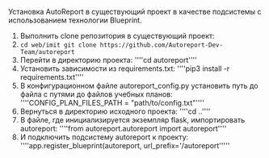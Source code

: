 
Установка AutoReport в существующий проект в качестве подсистемы с использованием технологии Blueprint.
1. Выполнить clone репозитория в существующий проект:
2. `cd web/imit
git clone https://github.com/Autoreport-Dev-Team/autoreport`
3. Перейти в директорию проекта:
''''cd autoreport''''
4. Установить зависимости из requirements.txt:
''''pip3 install -r requirements.txt''''
5. В конфигурационном файле autoreport_config.py установить путь до файла с путями до файлов учебных планов:
''''CONFIG_PLAN_FILES_PATH = "path/to/config.txt"''''
6. Вернуться в директорию исходного проекта:
''''cd ..''''
7. В файле, где инициализируется экземпляр flask, импортировать autoreport:
''''from autoreport.autoreport import autoreport''''
8. И подключить подсистему autoreport к проекту:
''''app.register_blueprint(autoreport, url_prefix='/autoreport'''''
